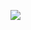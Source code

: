 ![](https://komarev.com/ghpvc/?username=psy667&label=%E2%9C%8C%EF%B8%8F&style=flat-square&color=gray)
